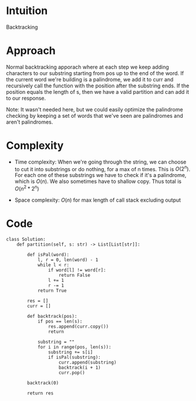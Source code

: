 # Intuition
Backtracking

# Approach
Normal backtracking apporach where at each step we keep adding characters to our substring starting from pos up to the end of the word. If the current word we're building is a palindrome, we add it to curr and recursively call the function with the position after the substring ends. If the position equals the length of s, then we have a valid partition and can add it to our response.

Note: It wasn't needed here, but we could easily optimize the palindrome checking by keeping a set of words that we've seen are palindromes and aren't palindromes.

# Complexity
- Time complexity: When we're going through the string, we can choose to cut it into substrings or do nothing, for a max of n times. This is $O(2^n)$. For each one of these substrings we have to check if it's a palindrome, which is $O(n)$. We also sometimes have to shallow copy. Thus total is $O(n^2*2^n)$
<!-- Add your time complexity here, e.g. $$O(n)$$ -->

- Space complexity: $O(n)$ for max length of call stack excluding output
<!-- Add your space complexity here, e.g. $$O(n)$$ -->

# Code
```python3
class Solution:
    def partition(self, s: str) -> List[List[str]]:

        def isPal(word):
            l, r = 0, len(word) - 1
            while l < r:
                if word[l] != word[r]:
                    return False
                l += 1
                r -= 1
            return True

        res = []
        curr = []

        def backtrack(pos):
            if pos == len(s):
                res.append(curr.copy())
                return
            
            substring = ""
            for i in range(pos, len(s)):
                substring += s[i]
                if isPal(substring):
                    curr.append(substring)
                    backtrack(i + 1)
                    curr.pop()

        backtrack(0)

        return res
```
